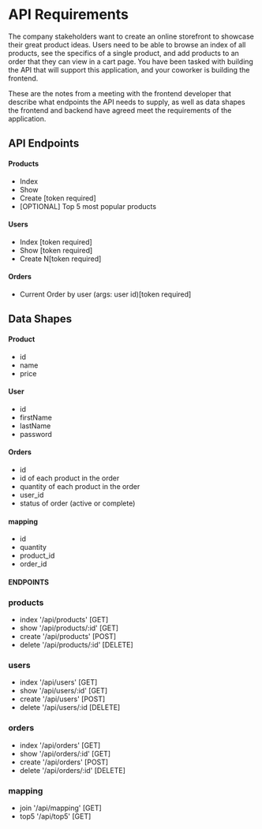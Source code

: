 # API Requirements

The company stakeholders want to create an online storefront to showcase their great product ideas. Users need to be able to browse an index of all products, see the specifics of a single product, and add products to an order that they can view in a cart page. You have been tasked with building the API that will support this application, and your coworker is building the frontend.

These are the notes from a meeting with the frontend developer that describe what endpoints the API needs to supply, as well as data shapes the frontend and backend have agreed meet the requirements of the application.

## API Endpoints

#### Products

- Index
- Show
- Create [token required]
- [OPTIONAL] Top 5 most popular products

#### Users

- Index [token required]
- Show [token required]
- Create N[token required]

#### Orders

- Current Order by user (args: user id)[token required]

## Data Shapes

#### Product

- id
- name
- price

#### User

- id
- firstName
- lastName
- password

#### Orders

- id
- id of each product in the order
- quantity of each product in the order
- user_id
- status of order (active or complete)

#### mapping

- id
- quantity
- product_id
- order_id

#### ENDPOINTS

### products

- index '/api/products' [GET]
- show '/api/products/:id' [GET]
- create '/api/products' [POST]
- delete '/api/products/:id' [DELETE]

### users

- index '/api/users' [GET]
- show '/api/users/:id' [GET]
- create '/api/users' [POST]
- delete '/api/users/:id [DELETE]

### orders

- index '/api/orders' [GET]
- show '/api/orders/:id' [GET]
- create '/api/orders' [POST]
- delete '/api/orders/:id' [DELETE]

### mapping

- join '/api/mapping' [GET]
- top5 '/api/top5' [GET]
